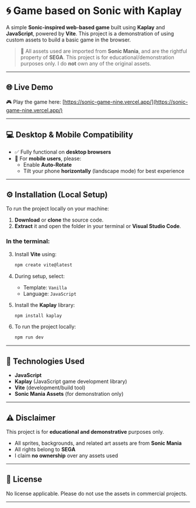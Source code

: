 
# 🌀 Game based on Sonic with Kaplay

A simple **Sonic-inspired web-based game** built using **Kaplay** and **JavaScript**, powered by **Vite**. This project is a demonstration of using custom assets to build a basic game in the browser.

> 🚨 All assets used are imported from **Sonic Mania**, and are the rightful property of **SEGA**. This project is for educational/demonstration purposes only. I do **not** own any of the original assets.

---

## 🌐 Live Demo

🎮 Play the game here: [https://sonic-game-nine.vercel.app/](https://sonic-game-nine.vercel.app/)

---

## 💻 Desktop & Mobile Compatibility

- ✅ Fully functional on **desktop browsers**
- 📱 For **mobile users**, please:
  - Enable **Auto-Rotate**
  - Tilt your phone **horizontally** (landscape mode) for best experience

---

## ⚙️ Installation (Local Setup)

To run the project locally on your machine:

1. **Download** or **clone** the source code.
2. **Extract** it and open the folder in your terminal or **Visual Studio Code**.

### In the terminal:

3. Install **Vite** using:
   ```bash
   npm create vite@latest
   ```
4. During setup, select:
   - Template: `Vanilla`
   - Language: `JavaScript`

5. Install the **Kaplay** library:
   ```bash
   npm install kaplay
   ```

6. To run the project locally:
   ```bash
   npm run dev
   ```

---

## 🧩 Technologies Used

- **JavaScript**
- **Kaplay** (JavaScript game development library)
- **Vite** (development/build tool)
- **Sonic Mania Assets** (for demonstration only)

---

## ⚠️ Disclaimer

This project is for **educational and demonstrative** purposes only.

- All sprites, backgrounds, and related art assets are from **Sonic Mania**
- All rights belong to **SEGA**
- I claim **no ownership** over any assets used

---

## 📄 License

No license applicable. Please do not use the assets in commercial projects.

---
